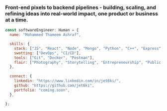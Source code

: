 ### Front-end pixels to backend pipelines - building, scaling, and refining ideas into real-world impact, one product or business at a time.

```js
const softwareEngineer: Human = {
  name: "Mohammed Thameem Ashraf",

  skills: {
    stack: ["JS", "React", "Node", "Mongo", "Python", "C++", "Express",],
    swotting: ["DevOps", "CI/CD"],
    tools: ["Git", "Docker", "Postman"],
    flair: ["Photography", "Storytelling", "Entrepreneurship", "Public Speaking", "Networking"],
  },
  
  connect: {
    linkedin: "https://www.linkedin.com/in/jet6ki/",
    github: "https://github.com/jet6ki",
    portfolio: "coming.soon",
  },

};
```
